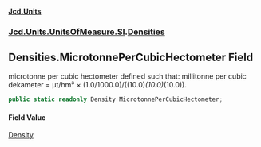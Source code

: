 #### [Jcd.Units](index.md 'index')
### [Jcd.Units.UnitsOfMeasure.SI](Jcd.Units.UnitsOfMeasure.SI.md 'Jcd.Units.UnitsOfMeasure.SI').[Densities](Densities.md 'Jcd.Units.UnitsOfMeasure.SI.Densities')

## Densities.MicrotonnePerCubicHectometer Field

microtonne per cubic hectometer defined such that: millitonne per cubic dekameter = μt/hm³ × (1.0/1000.0)/((10.0)*(10.0)*(10.0)).

```csharp
public static readonly Density MicrotonnePerCubicHectometer;
```

#### Field Value
[Density](Density.md 'Jcd.Units.UnitTypes.Density')